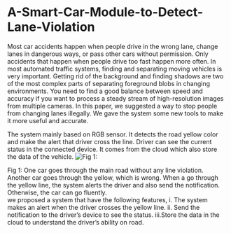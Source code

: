 # A-Smart-Car-Module-to-Detect-Lane-Violation
Most car accidents happen when people drive in the wrong lane, change lanes in dangerous ways, or pass other cars without permission. Only accidents that happen when people drive too fast happen more often.  In most automated traffic systems, finding and separating moving vehicles is very important.  Getting rid of the background and finding shadows are two of the most complex parts of separating foreground blobs in changing environments.  You need to find a good balance between speed and accuracy if you want to process a steady stream of high-resolution images from multiple cameras.  In this paper, we suggested a way to stop people from changing lanes illegally.  We gave the system some new tools to make it more useful and accurate.

The system mainly based on RGB sensor. It detects the road yellow color and make the alert that driver cross the line. Driver can see the current status in the connected device. It comes from the cloud which also store the data of the vehicle.
![Fig 1:](https://user-images.githubusercontent.com/58773438/211372410-8f420498-2766-4256-93d2-45fb65c65a21.png)

Fig 1: One car goes through the main road without any line violation. Another car goes through the yellow, which is wrong.
When a go through the yellow line, the system alerts the driver and also send the notification. Otherwise, the car can go fluently.  
we proposed a system that have the following features,
i.	The system makes an alert when the driver crosses the yellow line.
ii.	Send the notification to the driver’s device to see the status.
iii.Store the data in the cloud to understand the driver’s ability on road.

